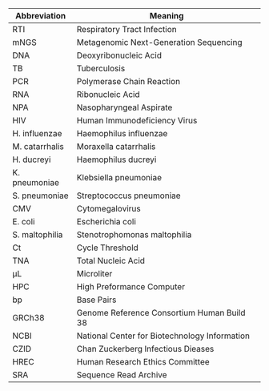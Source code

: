 | Abbreviation       | Meaning                                      |
|--------------------|----------------------------------------------|
| RTI               | Respiratory Tract Infection                  |
| mNGS              | Metagenomic Next-Generation Sequencing       |
| DNA               | Deoxyribonucleic Acid                        |
| TB                | Tuberculosis                                 |
| PCR               | Polymerase Chain Reaction                    |
| RNA               | Ribonucleic Acid                             |
| NPA               | Nasopharyngeal Aspirate                      |
| HIV               | Human Immunodeficiency Virus                 |
| H. influenzae     | Haemophilus influenzae                       |
| M. catarrhalis    | Moraxella catarrhalis                        |
| H. ducreyi        | Haemophilus ducreyi                          |
| K. pneumoniae     | Klebsiella pneumoniae                        |
| S. pneumoniae     | Streptococcus pneumoniae                     |
| CMV               | Cytomegalovirus                              |
| E. coli           | Escherichia coli                             |
| S. maltophilia    | Stenotrophomonas maltophilia                 |
| Ct                | Cycle Threshold                              |
| TNA               | Total Nucleic Acid                           |
| µL                | Microliter                                   |
| HPC               | High Preformance Computer                    |
| bp                | Base Pairs                                   |
| GRCh38            | Genome Reference Consortium Human Build 38   |
| NCBI              | National Center for Biotechnology Information|
| CZID              | Chan Zuckerberg Infectious Dieases            |
| HREC              | Human Research Ethics Committee              |
| SRA               | Sequence Read Archive                        |
